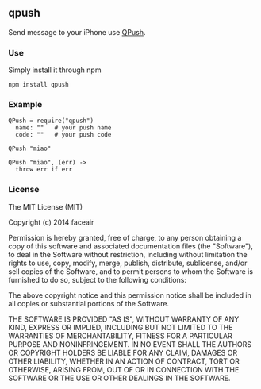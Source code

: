 ## qpush

Send message to your iPhone use [QPush](http://qpush.me).

### Use

Simply install it through npm

`npm install qpush`

### Example

    QPush = require("qpush")
      name: ""   # your push name
      code: ""   # your push code

    QPush "miao"

    QPush "miao", (err) ->
      throw err if err

### License

The MIT License (MIT)

Copyright (c) 2014 faceair

Permission is hereby granted, free of charge, to any person obtaining a copy of this software and associated documentation files (the "Software"), to deal in the Software without restriction, including without limitation the rights to use, copy, modify, merge, publish, distribute, sublicense, and/or sell copies of the Software, and to permit persons to whom the Software is furnished to do so, subject to the following conditions:

The above copyright notice and this permission notice shall be included in all copies or substantial portions of the Software.

THE SOFTWARE IS PROVIDED "AS IS", WITHOUT WARRANTY OF ANY KIND, EXPRESS OR IMPLIED, INCLUDING BUT NOT LIMITED TO THE WARRANTIES OF MERCHANTABILITY, FITNESS FOR A PARTICULAR PURPOSE AND NONINFRINGEMENT. IN NO EVENT SHALL THE AUTHORS OR COPYRIGHT HOLDERS BE LIABLE FOR ANY CLAIM, DAMAGES OR OTHER LIABILITY, WHETHER IN AN ACTION OF CONTRACT, TORT OR OTHERWISE, ARISING FROM, OUT OF OR IN CONNECTION WITH THE SOFTWARE OR THE USE OR OTHER DEALINGS IN THE SOFTWARE.